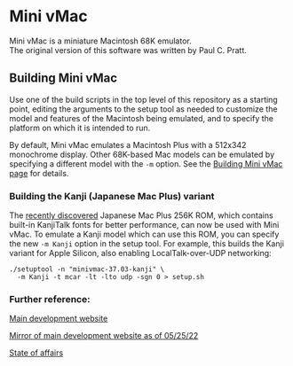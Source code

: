 # Mini vMac

Mini vMac is a miniature Macintosh 68K emulator.  
The original version of this software was written by Paul C. Pratt.

## Building Mini vMac

Use one of the build scripts in the top level of this repository as a starting point, editing the arguments to the setup tool as needed to customize the model and features of the Macintosh being emulated, and to specify the platform on which it is intended to run.

By default, Mini vMac emulates a Macintosh Plus with a 512x342 monochrome display. Other 68K-based Mac models can be emulated by specifying a different model with the `-m` option. See the [Building Mini vMac page](https://www.gryphel.com/c/minivmac/build.html) for details.

### Building the Kanji (Japanese Mac Plus) variant
The [recently discovered](https://www.journaldulapin.com/2025/05/17/the-lost-japanese-rom-of-the-macintosh-plus-which-isnt-lost-anymore/) Japanese Mac Plus 256K ROM, which contains built-in KanjiTalk fonts for better performance, can now be used with Mini vMac. To emulate a Kanji model which can use this ROM, you can specify the new `-m Kanji` option in the setup tool. For example, this builds the Kanji variant for Apple Silicon, also enabling LocalTalk-over-UDP networking:

	./setuptool -n "minivmac-37.03-kanji" \  
	  -m Kanji -t mcar -lt -lto udp -sgn 0 > setup.sh

### Further reference:
[Main development website](https://www.gryphel.com/)

[Mirror of main development website as of 05/25/22](https://minivmac.github.io/gryphel-mirror/index.html)

[State of affairs](https://www.emaculation.com/forum/viewtopic.php?t=11570)

